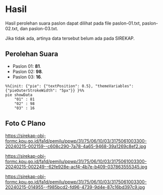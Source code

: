 # Hasil

Hasil perolehan suara paslon dapat dilihat pada file paslon-01.txt, paslon-02.txt, dan paslon-03.txt.

Jika tidak ada, artinya data tersebut belum ada pada SIREKAP.

## Perolehan Suara

 * Paslon 01: **81**.
 * Paslon 02: **98**.
 * Paslon 03: **16**.

```mermaid
%%{init: {"pie": {"textPosition": 0.5}, "themeVariables": {"pieOuterStrokeWidth": "5px"}} }%%
pie showData
    "01" : 81
    "02" : 98
    "03" : 16
```
## Foto C Plano

https://sirekap-obj-formc.kpu.go.id/fa1d/pemilu/ppwp/31/75/06/10/03/3175061003300-20240215-002159--c608c290-7a78-4a65-9468-39a1269c8ef2.jpg

https://sirekap-obj-formc.kpu.go.id/fa1d/pemilu/ppwp/31/75/06/10/03/3175061003300-20240215-002249--62fe928e-acf4-4b7e-b409-037863555345.jpg

https://sirekap-obj-formc.kpu.go.id/fa1d/pemilu/ppwp/31/75/06/10/03/3175061003300-20240215-014955--f985bcd2-fd96-4739-9d4e-87c16bd397c9.jpg
